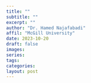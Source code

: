 ```yaml
---
title: ""
subtitle: ""
excerpt: ""
author: "Dr. Hamed Najafabadi"
affil: "McGill University"
date: 2023-10-20
draft: false
images: 
series:
tags:
categories:
layout: post
---
```

